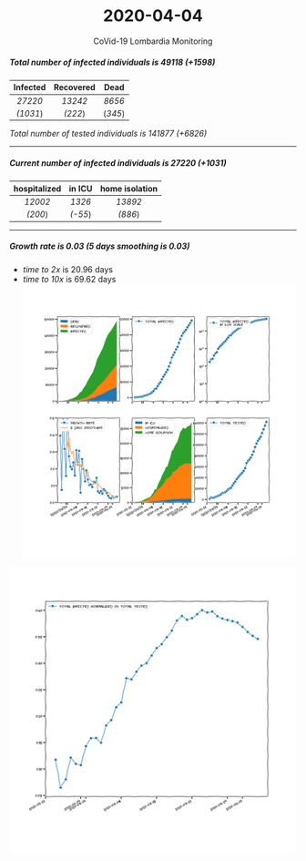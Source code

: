 <div align='center'>

# 2020-04-04
CoVid-19 Lombardia Monitoring
</div>

##### Total number of infected individuals is 49118 (+1598)
Infected | Recovered | Dead
:---: | :---: | :---:
*27220* | *13242* | *8656*
*(1031*) | *(222*) | (*345*)

*Total number of tested individuals is 141877 (+6826)*
***
##### Current number of infected individuals is 27220 (+1031)
hospitalized | in ICU | home isolation
:---: | :---: | :---:
*12002* |*1326* |*13892*
*(200*) |*(-55*) |*(886*)
***
##### Growth rate is 0.03 (5 days smoothing is 0.03)
- *time to 2x* is 20.96 days
- *time to 10x* is 69.62 days
![stats][stats]

![infected_normalized][infected_normalized]

[stats]: stats_Lombardia.png
[infected_normalized]: infected_normalized_Lombardia.png
